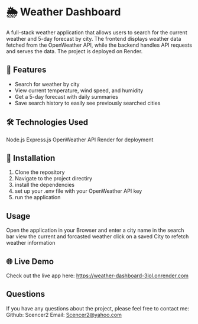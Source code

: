 # 🌦️ Weather Dashboard

A full-stack weather application that allows users to search for the current weather and 5-day forecast by city. The frontend displays weather data fetched from the OpenWeather API, while the backend handles API requests and serves the data. The project is deployed on Render.

## 🚀 Features

- Search for weather by city
- View current temperature, wind speed, and humidity
- Get a 5-day forecast with daily summaries
- Save search history to easily see previously searched cities

## 🛠️ Technologies Used

Node.js
Express.js
OpenWeather API
Render for deployment

## 🔧 Installation

1. Clone the repository
2. Navigate to the project directiry
3. install the dependencies
4. set up your .env file with your OpenWeather API key
5. run the application

## Usage
Open the application in your Browser and enter a city name in the search bar
view the current and forcasted weather
click on a saved City to refetch weather information

## 🌐 Live Demo
Check out the live app here: https://weather-dashboard-3lol.onrender.com

## Questions
If you have any questions about the project, please feel free to contact me:
Github: Scencer2
Email: Scencer2@yahoo.com
